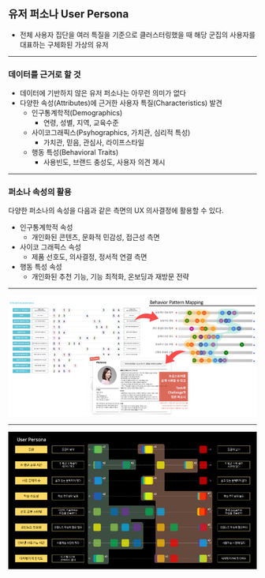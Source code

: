 ## 유저 퍼소나 User Persona

- 전체 사용자 집단을 여러 특질을 기준으로 클러스터링했을 때 해당 군집의 사용자를 대표하는 구체화된 가상의 유저

---

### 데이터를 근거로 할 것

- 데이터에 기반하지 않은 유저 퍼소나는 아무런 의미가 없다
- 다양한 속성(Attributes)에 근거한 사용자 특질(Characteristics) 발견
	- 인구통계학적(Demographics)
		- 연령, 성별, 지역, 교육수준
	- 사이코그래픽스(Psyhographics, 가치관, 심리적 특성)
		- 가치관, 믿음, 관심사, 라이프스타일
	- 행동 특성(Behavioral Traits)
		- 사용빈도, 브랜드 충성도, 사용자 의견 제시

***

### 퍼소나 속성의 활용

다양한 퍼소나의 속성을 다음과 같은 측면의 UX 의사결정에 활용할 수 있다.

- 인구통계학적 속성
	- 개인화된 콘텐츠, 문화적 민감성, 접근성 측면
- 사이코 그래픽스 속성
	- 제품 선호도, 의사결정, 정서적 연결 측면
- 행동 특성 속성
	- 개인화된 추천 기능, 기능 최적화, 온보딩과 재방문 전략

---

![](../attachments/ux-persona_behavior.png)

---

![](../attachments/ux-persona_behavior2.png)